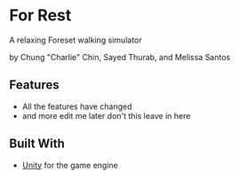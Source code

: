 # For Rest
A relaxing Foreset walking simulator

by Chung "Charlie" Chin, Sayed Thurab, and Melissa Santos

## Features
 + All the features have changed
 + and more edit me later don't this leave in here

## Built With
 + [Unity](https://unity3d.com/) for the game engine


